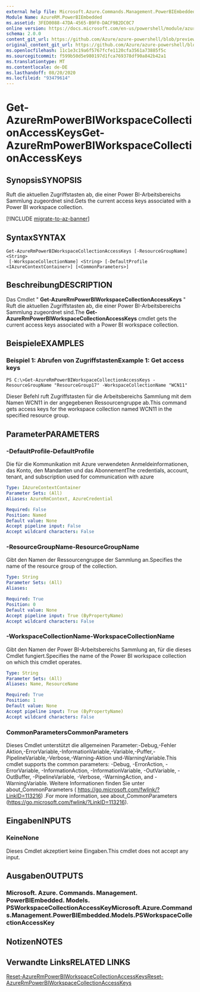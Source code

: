 ```yaml
---
external help file: Microsoft.Azure.Commands.Management.PowerBIEmbedded.dll-Help.xml
Module Name: AzureRM.PowerBIEmbedded
ms.assetid: 3FED0088-47DA-4565-B9F0-DACF9B2DC0C7
online version: https://docs.microsoft.com/en-us/powershell/module/azurerm.powerbiembedded/get-azurermpowerbiworkspacecollectionaccesskeys
schema: 2.0.0
content_git_url: https://github.com/Azure/azure-powershell/blob/preview/src/ResourceManager/PowerBIEmbedded/Commands.Management.PowerBIEmbedded/help/Get-AzureRmPowerBIWorkspaceCollectionAccessKeys.md
original_content_git_url: https://github.com/Azure/azure-powershell/blob/preview/src/ResourceManager/PowerBIEmbedded/Commands.Management.PowerBIEmbedded/help/Get-AzureRmPowerBIWorkspaceCollectionAccessKeys.md
ms.openlocfilehash: 11c1e3c19a6f5767fcfe1120cfa3561a73885f5c
ms.sourcegitcommit: f599b50d5e980197d1fca769378df90a842b42a1
ms.translationtype: MT
ms.contentlocale: de-DE
ms.lasthandoff: 08/20/2020
ms.locfileid: "93479614"
---
```

# <span data-ttu-id="bb30d-101">Get-AzureRmPowerBIWorkspaceCollectionAccessKeys</span><span class="sxs-lookup"><span data-stu-id="bb30d-101">Get-AzureRmPowerBIWorkspaceCollectionAccessKeys</span></span>

## <span data-ttu-id="bb30d-102">Synopsis</span><span class="sxs-lookup"><span data-stu-id="bb30d-102">SYNOPSIS</span></span>
<span data-ttu-id="bb30d-103">Ruft die aktuellen Zugriffstasten ab, die einer Power BI-Arbeitsbereichs Sammlung zugeordnet sind.</span><span class="sxs-lookup"><span data-stu-id="bb30d-103">Gets the current access keys associated with a Power BI workspace collection.</span></span>

[!INCLUDE [migrate-to-az-banner](../../includes/migrate-to-az-banner.md)]

## <span data-ttu-id="bb30d-104">Syntax</span><span class="sxs-lookup"><span data-stu-id="bb30d-104">SYNTAX</span></span>

```
Get-AzureRmPowerBIWorkspaceCollectionAccessKeys [-ResourceGroupName] <String>
 [-WorkspaceCollectionName] <String> [-DefaultProfile <IAzureContextContainer>] [<CommonParameters>]
```

## <span data-ttu-id="bb30d-105">Beschreibung</span><span class="sxs-lookup"><span data-stu-id="bb30d-105">DESCRIPTION</span></span>
<span data-ttu-id="bb30d-106">Das Cmdlet " **Get-AzureRmPowerBIWorkspaceCollectionAccessKeys** " Ruft die aktuellen Zugriffstasten ab, die einer Power BI-Arbeitsbereichs Sammlung zugeordnet sind.</span><span class="sxs-lookup"><span data-stu-id="bb30d-106">The **Get-AzureRmPowerBIWorkspaceCollectionAccessKeys** cmdlet gets the current access keys associated with a Power BI workspace collection.</span></span>

## <span data-ttu-id="bb30d-107">Beispiele</span><span class="sxs-lookup"><span data-stu-id="bb30d-107">EXAMPLES</span></span>

### <span data-ttu-id="bb30d-108">Beispiel 1: Abrufen von Zugriffstasten</span><span class="sxs-lookup"><span data-stu-id="bb30d-108">Example 1: Get access keys</span></span>
```
PS C:\>Get-AzureRmPowerBIWorkspaceCollectionAccessKeys -ResourceGroupName "ResourceGroup17" -WorkspaceCollectionName "WCN11"
```

<span data-ttu-id="bb30d-109">Dieser Befehl ruft Zugriffstasten für die Arbeitsbereichs Sammlung mit dem Namen WCN11 in der angegebenen Ressourcengruppe ab.</span><span class="sxs-lookup"><span data-stu-id="bb30d-109">This command gets access keys for the workspace collection named WCN11 in the specified resource group.</span></span>

## <span data-ttu-id="bb30d-110">Parameter</span><span class="sxs-lookup"><span data-stu-id="bb30d-110">PARAMETERS</span></span>

### <span data-ttu-id="bb30d-111">-DefaultProfile</span><span class="sxs-lookup"><span data-stu-id="bb30d-111">-DefaultProfile</span></span>
<span data-ttu-id="bb30d-112">Die für die Kommunikation mit Azure verwendeten Anmeldeinformationen, das Konto, den Mandanten und das Abonnement</span><span class="sxs-lookup"><span data-stu-id="bb30d-112">The credentials, account, tenant, and subscription used for communication with azure</span></span>

```yaml
Type: IAzureContextContainer
Parameter Sets: (All)
Aliases: AzureRmContext, AzureCredential

Required: False
Position: Named
Default value: None
Accept pipeline input: False
Accept wildcard characters: False
```

### <span data-ttu-id="bb30d-113">-ResourceGroupName</span><span class="sxs-lookup"><span data-stu-id="bb30d-113">-ResourceGroupName</span></span>
<span data-ttu-id="bb30d-114">Gibt den Namen der Ressourcengruppe der Sammlung an.</span><span class="sxs-lookup"><span data-stu-id="bb30d-114">Specifies the name of the resource group of the collection.</span></span>

```yaml
Type: String
Parameter Sets: (All)
Aliases: 

Required: True
Position: 0
Default value: None
Accept pipeline input: True (ByPropertyName)
Accept wildcard characters: False
```

### <span data-ttu-id="bb30d-115">-WorkspaceCollectionName</span><span class="sxs-lookup"><span data-stu-id="bb30d-115">-WorkspaceCollectionName</span></span>
<span data-ttu-id="bb30d-116">Gibt den Namen der Power BI-Arbeitsbereichs Sammlung an, für die dieses Cmdlet fungiert.</span><span class="sxs-lookup"><span data-stu-id="bb30d-116">Specifies the name of the Power BI workspace collection on which this cmdlet operates.</span></span>

```yaml
Type: String
Parameter Sets: (All)
Aliases: Name, ResourceName

Required: True
Position: 1
Default value: None
Accept pipeline input: True (ByPropertyName)
Accept wildcard characters: False
```

### <span data-ttu-id="bb30d-117">CommonParameters</span><span class="sxs-lookup"><span data-stu-id="bb30d-117">CommonParameters</span></span>
<span data-ttu-id="bb30d-118">Dieses Cmdlet unterstützt die allgemeinen Parameter:-Debug,-Fehler Aktion,-ErrorVariable,-InformationVariable,-Variable,-Puffer,-PipelineVariable,-Verbose,-Warning-Aktion und-WarningVariable.</span><span class="sxs-lookup"><span data-stu-id="bb30d-118">This cmdlet supports the common parameters: -Debug, -ErrorAction, -ErrorVariable, -InformationAction, -InformationVariable, -OutVariable, -OutBuffer, -PipelineVariable, -Verbose, -WarningAction, and -WarningVariable.</span></span> <span data-ttu-id="bb30d-119">Weitere Informationen finden Sie unter about_CommonParameters ( https://go.microsoft.com/fwlink/?LinkID=113216) .</span><span class="sxs-lookup"><span data-stu-id="bb30d-119">For more information, see about_CommonParameters (https://go.microsoft.com/fwlink/?LinkID=113216).</span></span>

## <span data-ttu-id="bb30d-120">Eingaben</span><span class="sxs-lookup"><span data-stu-id="bb30d-120">INPUTS</span></span>

### <span data-ttu-id="bb30d-121">Keine</span><span class="sxs-lookup"><span data-stu-id="bb30d-121">None</span></span>
<span data-ttu-id="bb30d-122">Dieses Cmdlet akzeptiert keine Eingaben.</span><span class="sxs-lookup"><span data-stu-id="bb30d-122">This cmdlet does not accept any input.</span></span>

## <span data-ttu-id="bb30d-123">Ausgaben</span><span class="sxs-lookup"><span data-stu-id="bb30d-123">OUTPUTS</span></span>

### <span data-ttu-id="bb30d-124">Microsoft. Azure. Commands. Management. PowerBIEmbedded. Models. PSWorkspaceCollectionAccessKey</span><span class="sxs-lookup"><span data-stu-id="bb30d-124">Microsoft.Azure.Commands.Management.PowerBIEmbedded.Models.PSWorkspaceCollectionAccessKey</span></span>

## <span data-ttu-id="bb30d-125">Notizen</span><span class="sxs-lookup"><span data-stu-id="bb30d-125">NOTES</span></span>

## <span data-ttu-id="bb30d-126">Verwandte Links</span><span class="sxs-lookup"><span data-stu-id="bb30d-126">RELATED LINKS</span></span>

[<span data-ttu-id="bb30d-127">Reset-AzureRmPowerBIWorkspaceCollectionAccessKeys</span><span class="sxs-lookup"><span data-stu-id="bb30d-127">Reset-AzureRmPowerBIWorkspaceCollectionAccessKeys</span></span>](./Reset-AzureRmPowerBIWorkspaceCollectionAccessKeys.md)


